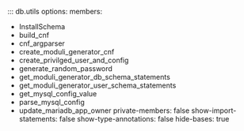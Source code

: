 ::: db.utils
options:
members:

- InstallSchema
- build_cnf
- cnf_argparser
- create_moduli_generator_cnf
- create_privilged_user_and_config
- generate_random_password
- get_moduli_generator_db_schema_statements
- get_moduli_generator_user_schema_statements
- get_mysql_config_value
- parse_mysql_config
- update_mariadb_app_owner
  private-members: false
  show-import-statements: false
  show-type-annotations: false
  hide-bases: true
